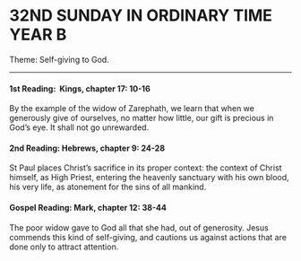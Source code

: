 # 32ND SUNDAY IN ORDINARY TIME YEAR B
Theme: Self-giving to God.

---

#### 1st Reading:  Kings, chapter 17: 10-16

By the example of the widow of Zarephath, we learn that when we generously give of ourselves, no matter how little, our gift is precious in God’s eye. It shall not go unrewarded.

#### 2nd Reading: Hebrews, chapter 9: 24-28

St Paul places Christ’s sacrifice in its proper context: the context of Christ himself, as High Priest, entering the heavenly sanctuary with his own blood, his very life, as atonement for the sins of all mankind.

#### Gospel Reading: Mark, chapter 12: 38-44

The poor widow gave to God all that she had, out of generosity. Jesus commends this kind of self-giving, and cautions us against actions that are done only to attract attention.